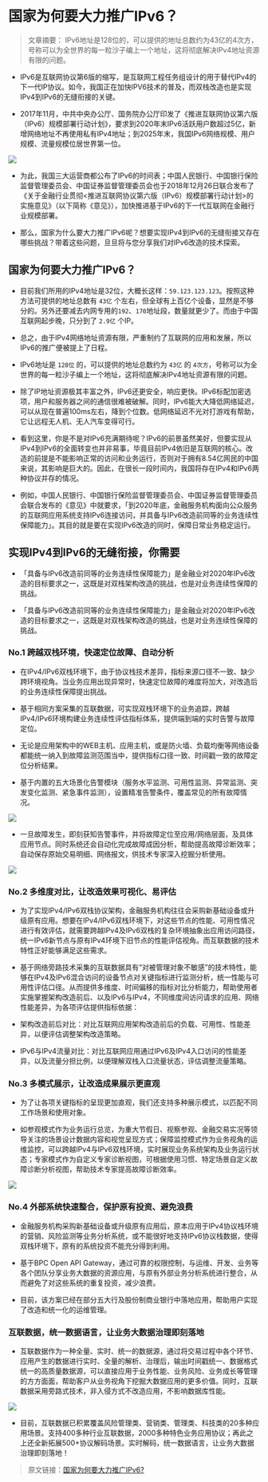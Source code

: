 # 国家为何要大力推广IPv6？
> 文章摘要： IPv6地址是128位的，可以提供的地址总数约为43亿的4次方，号称可以为全世界的每一粒沙子编上一个地址，这将彻底解决IPv4地址资源有限的问题。

* IPv6是互联网协议第6版的缩写，是互联网工程任务组设计的用于替代IPv4的下一代IP协议。如今，我国正在加快IPV6技术的普及，而双栈改造也是实现IPv4到IPv6的无缝衔接的关键。

* 2017年11月，中共中央办公厅、国务院办公厅印发了《推进互联网协议第六版（IPv6）规模部署行动计划》，要求到2020年末IPv6活跃用户数超过5亿，新增网络地址不再使用私有IPv4地址；到2025年末，我国IPv6网络规模、用户规模、流量规模位居世界第一位。

![](https://tva1.sinaimg.cn/large/007S8ZIlly1gjlooqj88kj30i708uq67.jpg)

* 为此，我国三大运营商都公布了IPv6的时间表；中国人民银行、中国银行保险监督管理委员会、中国证券监督管理委员会也于2018年12月26日联合发布了《关于金融行业贯彻&lt;推进互联网协议第六版（IPv6）规模部署行动计划&gt;的实施意见》（以下简称《意见》），加快推进基于IPv6的下一代互联网在金融行业规模部署。

* 那么，国家为什么要大力推广IPv6呢？想要实现IPv4到IPv6的无缝衔接又存在哪些挑战？带着这些问题，旦旦将与您分享我们对IPv6改造的技术探索。

## 国家为何要大力推广IPv6？
* 目前我们所用的IPv4地址是32位，大概长这样：`59.123.123.123`。按照这种方法可提供的地址总数有 `43亿` 个左右，但全球有上百亿个设备，显然是不够分的。另外还要减去内网专用的`192`、`170`地址段，数量就更少了。而由于中国互联网起步晚，只分到了 `2.9亿` 个IP。

* 总之，由于IPv4网络地址资源有限，严重制约了互联网的应用和发展，所以IPv6的推广便被提上了日程。

* IPv6地址是 `128位` 的，可以提供的地址总数约为 `43亿` 的 `4次方`，号称可以为全世界的每一粒沙子编上一个地址，这将彻底解决IPv4地址资源有限的问题。

* 除了IP地址资源极其丰富之外，IPv6还更安全，响应更快。IPv6标配加密选项，用户和服务器之间的通信很难被破解。同时，IPv6能大大降低网络延迟，可以从现在普遍100ms左右，降到个位数。低网络延迟不光对打游戏有帮助，它让远程无人机、无人汽车变得可行。

* 看到这里，你是不是对IPv6充满期待呢？IPv6的前景虽然美好，但要实现从IPv4到IPv6的全面转变也并非易事，毕竟目前IPv4依旧是互联网的核心。改造的前提是不能影响正常的访问和业务运行，否则对于拥有8.54亿网民的中国来说，其影响是巨大的。因此，在很长一段时间内，我国将存在IPv4和IPv6两种协议并存的情况。

* 例如，中国人民银行、中国银行保险监督管理委员会、中国证券监督管理委员会联合发布的《意见》中就要求，「到2020年底，金融服务机构面向公众服务的互联网应用系统支持IPv6连接访问，并具备与IPv6改造前同等的业务连续性保障能力」。其目的就是要在实现IPv6改造的同时，保障日常业务稳定运行。

## 实现IPv4到IPv6的无缝衔接，你需要
* 「具备与IPv6改造前同等的业务连续性保障能力」是金融业对2020年IPv6改造的目标要求之一，这既是对双栈架构改造的挑战，也是对业务连续性保障的挑战。

* 「具备与IPv6改造前同等的业务连续性保障能力」是金融业对2020年IPv6改造的目标要求之一，这既是对双栈架构改造的挑战，也是对业务连续性保障的挑战。

### No.1 跨越双栈环境，快速定位故障、自动分析
* 在IPv4/IPv6双栈环境下，由于协议栈技术差异，指标来源口径不一致、缺少跨环境视角。当业务应用出现异常时，快速定位故障的难度将加大，对改造后的业务连续性保障提出挑战。

* 基于相同方案采集的互联数据，可实现双栈环境下的业务追踪，跨越IPv4/IPv6环境构建业务连续性评估指标体系，提供端到端的实时告警与故障定位。

* 无论是应用架构中的WEB主机、应用主机，或是防火墙、负载均衡等网络设备都能统一纳入到故障监测范围当中，提供指标口径一致、时间戳一致的故障定位分析结果。

* 基于内置的五大场景化告警模块（服务水平监测、可用性监测、异常监测、突发变化监测、紧急事件监测），设置精准告警条件，覆盖常见的所有故障情况。

![](https://tva1.sinaimg.cn/large/007S8ZIlly1gjlopo7ncaj30hn09nq6a.jpg)

* 一旦故障发生，即刻获知告警事件，并将故障定位至应用/网络层面，及具体应用节点。同时系统还会自动化完成故障成因分析，帮助提高故障诊断效率；自动保存原始交易明细、网络报文，供技术专家深入挖掘分析使用。

![](https://tva1.sinaimg.cn/large/007S8ZIlly1gjlopo4a6aj30hy08m42t.jpg)

### No.2 多维度对比，让改造效果可视化、易评估
* 为了实现IPv4/IPv6双栈协议架构，金融服务机构往往会采购新基础设备或升级原有应用。想要在IPv4/IPv6双栈环境下，对这些节点的性能、可用性情况进行有效评估，就需要跨越IPv4及IPv6双栈的复杂环境抽象出应用访问路径，统一IPv6新节点与原有IPv4环境下旧节点的性能评估视角。而互联数据的技术特性正好能够满足这些需求。

* 基于网络旁路技术采集的互联数据具有“对被管理对象不敏感”的技术特性，能够在IPv4及IPv6混合访问的设备节点对关键指标进行监测分析，统一性能与可用性评估口径。从而提供多维度、时间偏移的指标对比分析能力，帮助使用者实施掌握架构改造前后、以及IPv6与IPv4，不同维度间访问请求的应用、网络性能差异，为各项评估提供指标依据：

* 架构改造前后对比：对比互联网应用架构改造前后的负载、可用性、性能差异，以便评估调整架构改造策略。

* IPv6与IPv4流量对比：对比互联网应用通过IPv6及IPv4入口访问的性能差异，以及流量分担比例，以便理解双栈入口流量状态，评估调整流量策略。

### No.3 多模式展示，让改造成果展示更直观
* 为了让各项关键指标的呈现更加直观，我们还支持多种展示模式，以匹配不同工作场景和使用对象。

* 如参观模式作为业务运行总览，为重大节假日、视察参观、金融交易实况等领导关注的场景设计数据内容和视觉呈现方式；保障监控模式作为业务视角的运维监控，可以跨越IPv4与IPv6双栈环境，实时展现业务系统架构及业务运行状态；专家模式作为自定义专家诊断视图，可根据使用习惯、特定场景自定义故障诊断分析视图，帮助技术专家提高故障诊断效率。

![](https://tva1.sinaimg.cn/large/007S8ZIlly1gjlopnymysj30gv0c9wm6.jpg)

### No.4 外部系统快速整合，保护原有投资、避免浪费
* 金融服务机构采购新基础设备或升级原有应用后，原本应用于IPv4协议栈环境的营销、风险监测等业务分析系统，或不能很好地支持IPv6协议栈数据，使得双栈环境下，原有的系统投资不能充分得到利用。

* 基于BPC Open API Gateway，通过可靠的权限控制，与运维、开发、业务等各个团队分享业务大数据的资源应用，与原有外部业务分析系统进行整合，从而避免了对这些系统的重复投资，减少浪费。

* 目前，该方案已经在部分五大行及股份制商业银行中落地应用，帮助用户实现了改造和统一化的运维管理。

### 互联数据，统一数据语言，让业务大数据治理即刻落地
* 互联数据作为一种全量、实时、统一的数据源，通过将交易过程中各个环节、应用产生的数据进行实时、全量的解析、治理后，输出时间戳统一、数据格式统一的高质量数据源，可以直接应用于业务性能、业务风险、业务成长等管理的方方面面，帮助客户从业务视角下挖掘大数据应用的更多价值。同时，互联数据采用旁路式技术，非入侵方式不改造应用，不影响数据库性能。

![](https://tva1.sinaimg.cn/large/007S8ZIlly1gjlopnpcfwj30hu0b90vy.jpg)

* 目前，互联数据已积累覆盖风险管理类、营销类、管理类、科技类的20多种应用场景。支持400多种行业互联数据，2000多种特色业务应用协议；再此之上还全新拓展500+协议解码场景。实时解码，统一数据语言，让业务大数据治理即刻落地！

> 原文链接：[国家为何要大力推广IPv6?](http://ipv6.infosws.cn/20200228/32244.html)